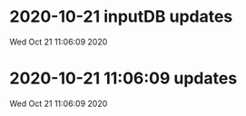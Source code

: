 
# 2020-10-21 inputDB updates 
 Wed Oct 21 11:06:09 2020 


# 2020-10-21 11:06:09 updates 
 Wed Oct 21 11:06:09 2020 

